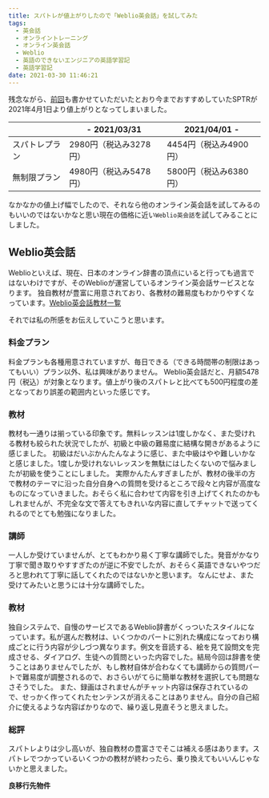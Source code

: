 ```yaml
---
title: スパトレが値上がりしたので「Weblio英会話」を試してみた
tags:
  - 英会話
  - オンライントレーニング
  - オンライン英会話
  - Weblio
  - 英語のできないエンジニアの英語学習記
  - 英語学習記
date: 2021-03-30 11:46:21
---
```



残念ながら、[前回](/i-am-trial-at-kimini/)も書かせていただいたとおり今までおすすめしていたSPTRが2021年4月1日より値上がりとなってしまいました。

|  | - 2021/03/31 | 2021/04/01 - |
|-----------|------------|------------|
| スパトレプラン | 2980円（税込み3278円） | 4454円（税込み4900円） |
| 無制限プラン | 4980円（税込み5478円） | 5800円（税込み6380円） |

なかなかの値上げ幅でしたので、それなら他のオンライン英会話を試してみるのもいいのではないかなと思い現在の価格に近い`Weblio英会話`を試してみることにしました。

## Weblio英会話

Weblioといえば、現在、日本のオンライン辞書の頂点にいると行っても過言ではないわけですが、そのWeblioが運営しているオンライン英会話サービスとなります。
独自教材が豊富に用意されており、各教材の難易度もわかりやすくなっています。[Weblio英会話教材一覧](https://eikaiwa.weblio.jp/information/material-list-regular "Weblio英会話教材一覧")

それでは私の所感をお伝えしていこうと思います。

### 料金プラン
料金プランも各種用意されていますが、毎日できる（できる時間帯の制限はあってもいい）プラン以外、私は興味がありません。
Weblio英会話だと、月額5478円（税込）が対象となります。値上がり後のスパトレと比べても500円程度の差となっており誤差の範囲内といった感じです。

### 教材
教材も一通りは揃っている印象です。無料レッスンは1度しかなく、また受けれる教材も絞られた状況でしたが、初級と中級の難易度に結構な開きがあるように感じました。
初級はだいぶかんたんなように感じ、また中級はやや難しいかなと感じました。1度しか受けれないレッスンを無駄にはしたくないので悩みましたが初級を使うことにしました。
実際かんたんすぎましたが、教材の後半の方で教材のテーマに沿った自分自身への質問を受けるところで段々と内容が高度なものになっていきました。おそらく私に合わせて内容を引き上げてくれたのかもしれませんが、不完全な文で答えてもきれいな内容に直してチャットで送ってくれるのでとても勉強になりました。

### 講師
一人しか受けていませんが、とてもわかり易く丁寧な講師でした。発音がかなり丁寧で聞き取りやすすぎたのが逆に不安でしたが、おそらく英語できないやつだろと思われて丁寧に話してくれたのではないかと思います。
なんにせよ、また受けてみたいと思うには十分な講師でした。

### 教材
独自システムで、自慢のサービスであるWeblio辞書がくっついたスタイルになっています。私が選んだ教材は、いくつかのパートに別れた構成になっており構成ごとに行う内容が少しづつ異なります。例文を音読する、絵を見て設問文を完成させる、ダイアログ、生徒への質問といった内容でした。結局今回は辞書を使うことはありませんでしたが、もし教材自体が合わなくても講師からの質問パートで難易度が調整されるので、おさらいがてらに簡単な教材を選択しても問題なさそうでした。
また、録画はされませんがチャット内容は保存されているので、せっかく作ってくれたセンテンスが消えることはありません。自分の自己紹介に使えるような内容ばかりなので、繰り返し見直そうと思えました。

### 総評
スパトレよりは少し高いが、独自教材の豊富さでそこは補える感はあります。スパトレでつかっているいくつかの教材が終わったら、乗り換えてもいいんじゃないかと思えました。

**良移行先物件**

